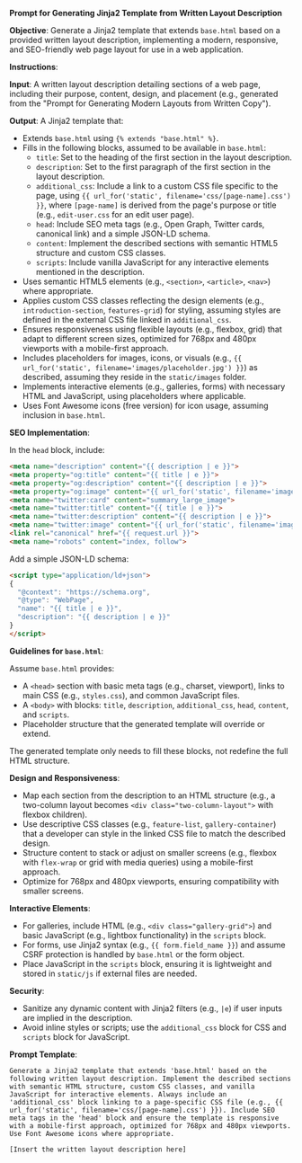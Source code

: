 
**Prompt for Generating Jinja2 Template from Written Layout Description**

**Objective**: Generate a Jinja2 template that extends `base.html` based on a provided written layout description, implementing a modern, responsive, and SEO-friendly web page layout for use in a web application.

**Instructions**:

**Input**: A written layout description detailing sections of a web page, including their purpose, content, design, and placement (e.g., generated from the "Prompt for Generating Modern Layouts from Written Copy").

**Output**: A Jinja2 template that:

- Extends `base.html` using `{% extends "base.html" %}`.
- Fills in the following blocks, assumed to be available in `base.html`:
  - `title`: Set to the heading of the first section in the layout description.
  - `description`: Set to the first paragraph of the first section in the layout description.
  - `additional_css`: Include a link to a custom CSS file specific to the page, using `{{ url_for('static', filename='css/[page-name].css') }}`, where `[page-name]` is derived from the page's purpose or title (e.g., `edit-user.css` for an edit user page).
  - `head`: Include SEO meta tags (e.g., Open Graph, Twitter cards, canonical link) and a simple JSON-LD schema.
  - `content`: Implement the described sections with semantic HTML5 structure and custom CSS classes.
  - `scripts`: Include vanilla JavaScript for any interactive elements mentioned in the description.
- Uses semantic HTML5 elements (e.g., `<section>`, `<article>`, `<nav>`) where appropriate.
- Applies custom CSS classes reflecting the design elements (e.g., `introduction-section`, `features-grid`) for styling, assuming styles are defined in the external CSS file linked in `additional_css`.
- Ensures responsiveness using flexible layouts (e.g., flexbox, grid) that adapt to different screen sizes, optimized for 768px and 480px viewports with a mobile-first approach.
- Includes placeholders for images, icons, or visuals (e.g., `{{ url_for('static', filename='images/placeholder.jpg') }}`) as described, assuming they reside in the `static/images` folder.
- Implements interactive elements (e.g., galleries, forms) with necessary HTML and JavaScript, using placeholders where applicable.
- Uses Font Awesome icons (free version) for icon usage, assuming inclusion in `base.html`.

**SEO Implementation**:

In the `head` block, include:
```html
<meta name="description" content="{{ description | e }}">
<meta property="og:title" content="{{ title | e }}">
<meta property="og:description" content="{{ description | e }}">
<meta property="og:image" content="{{ url_for('static', filename='images/logo.png') }}">
<meta name="twitter:card" content="summary_large_image">
<meta name="twitter:title" content="{{ title | e }}">
<meta name="twitter:description" content="{{ description | e }}">
<meta name="twitter:image" content="{{ url_for('static', filename='images/logo.png') }}">
<link rel="canonical" href="{{ request.url }}">
<meta name="robots" content="index, follow">
```

Add a simple JSON-LD schema:
```html
<script type="application/ld+json">
{
  "@context": "https://schema.org",
  "@type": "WebPage",
  "name": "{{ title | e }}",
  "description": "{{ description | e }}"
}
</script>
```

**Guidelines for `base.html`**:

Assume `base.html` provides:
- A `<head>` section with basic meta tags (e.g., charset, viewport), links to main CSS (e.g., `styles.css`), and common JavaScript files.
- A `<body>` with blocks: `title`, `description`, `additional_css`, `head`, `content`, and `scripts`.
- Placeholder structure that the generated template will override or extend.

The generated template only needs to fill these blocks, not redefine the full HTML structure.

**Design and Responsiveness**:

- Map each section from the description to an HTML structure (e.g., a two-column layout becomes `<div class="two-column-layout">` with flexbox children).
- Use descriptive CSS classes (e.g., `feature-list`, `gallery-container`) that a developer can style in the linked CSS file to match the described design.
- Structure content to stack or adjust on smaller screens (e.g., flexbox with `flex-wrap` or grid with media queries) using a mobile-first approach.
- Optimize for 768px and 480px viewports, ensuring compatibility with smaller screens.

**Interactive Elements**:

- For galleries, include HTML (e.g., `<div class="gallery-grid">`) and basic JavaScript (e.g., lightbox functionality) in the `scripts` block.
- For forms, use Jinja2 syntax (e.g., `{{ form.field_name }}`) and assume CSRF protection is handled by `base.html` or the form object.
- Place JavaScript in the `scripts` block, ensuring it is lightweight and stored in `static/js` if external files are needed.

**Security**:

- Sanitize any dynamic content with Jinja2 filters (e.g., `|e`) if user inputs are implied in the description.
- Avoid inline styles or scripts; use the `additional_css` block for CSS and `scripts` block for JavaScript.

**Prompt Template**:
```
Generate a Jinja2 template that extends 'base.html' based on the following written layout description. Implement the described sections with semantic HTML structure, custom CSS classes, and vanilla JavaScript for interactive elements. Always include an 'additional_css' block linking to a page-specific CSS file (e.g., {{ url_for('static', filename='css/[page-name].css') }}). Include SEO meta tags in the 'head' block and ensure the template is responsive with a mobile-first approach, optimized for 768px and 480px viewports. Use Font Awesome icons where appropriate.

[Insert the written layout description here]

